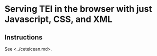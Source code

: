 # Serving TEI in the browser with just Javascript, CSS, and XML

## Instructions

See <../ceteicean.md>.
